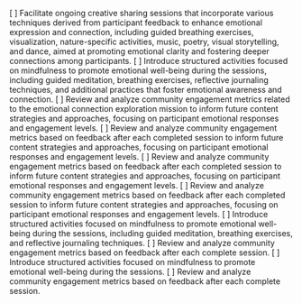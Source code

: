 [ ] Facilitate ongoing creative sharing sessions that incorporate various techniques derived from participant feedback to enhance emotional expression and connection, including guided breathing exercises, visualization, nature-specific activities, music, poetry, visual storytelling, and dance, aimed at promoting emotional clarity and fostering deeper connections among participants.
[ ] Introduce structured activities focused on mindfulness to promote emotional well-being during the sessions, including guided meditation, breathing exercises, reflective journaling techniques, and additional practices that foster emotional awareness and connection.
[ ] Review and analyze community engagement metrics related to the emotional connection exploration mission to inform future content strategies and approaches, focusing on participant emotional responses and engagement levels.
[ ] Review and analyze community engagement metrics based on feedback after each completed session to inform future content strategies and approaches, focusing on participant emotional responses and engagement levels.
[ ] Review and analyze community engagement metrics based on feedback after each completed session to inform future content strategies and approaches, focusing on participant emotional responses and engagement levels.
[ ] Review and analyze community engagement metrics based on feedback after each completed session to inform future content strategies and approaches, focusing on participant emotional responses and engagement levels.
[ ] Introduce structured activities focused on mindfulness to promote emotional well-being during the sessions, including guided meditation, breathing exercises, and reflective journaling techniques.
[ ] Review and analyze community engagement metrics based on feedback after each complete session.
[ ] Introduce structured activities focused on mindfulness to promote emotional well-being during the sessions.
[ ] Review and analyze community engagement metrics based on feedback after each complete session.